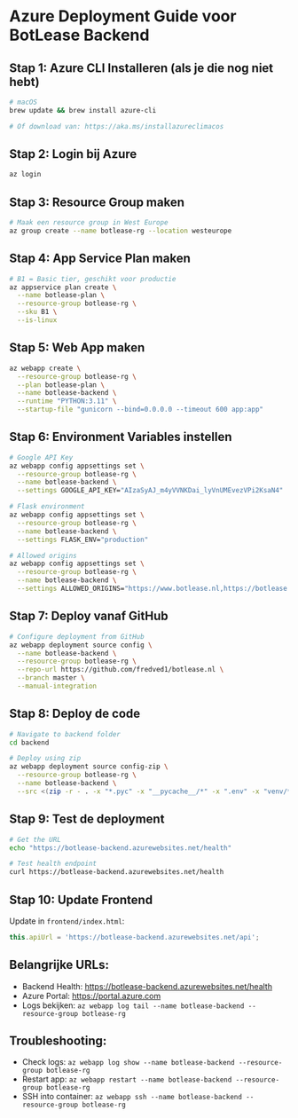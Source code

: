 # Azure Deployment Guide voor BotLease Backend

## Stap 1: Azure CLI Installeren (als je die nog niet hebt)
```bash
# macOS
brew update && brew install azure-cli

# Of download van: https://aka.ms/installazureclimacos
```

## Stap 2: Login bij Azure
```bash
az login
```

## Stap 3: Resource Group maken
```bash
# Maak een resource group in West Europe
az group create --name botlease-rg --location westeurope
```

## Stap 4: App Service Plan maken
```bash
# B1 = Basic tier, geschikt voor productie
az appservice plan create \
  --name botlease-plan \
  --resource-group botlease-rg \
  --sku B1 \
  --is-linux
```

## Stap 5: Web App maken
```bash
az webapp create \
  --resource-group botlease-rg \
  --plan botlease-plan \
  --name botlease-backend \
  --runtime "PYTHON:3.11" \
  --startup-file "gunicorn --bind=0.0.0.0 --timeout 600 app:app"
```

## Stap 6: Environment Variables instellen
```bash
# Google API Key
az webapp config appsettings set \
  --resource-group botlease-rg \
  --name botlease-backend \
  --settings GOOGLE_API_KEY="AIzaSyAJ_m4yVVNKDai_lyVnUMEvezVPi2KsaN4"

# Flask environment
az webapp config appsettings set \
  --resource-group botlease-rg \
  --name botlease-backend \
  --settings FLASK_ENV="production"

# Allowed origins
az webapp config appsettings set \
  --resource-group botlease-rg \
  --name botlease-backend \
  --settings ALLOWED_ORIGINS="https://www.botlease.nl,https://botlease.nl"
```

## Stap 7: Deploy vanaf GitHub
```bash
# Configure deployment from GitHub
az webapp deployment source config \
  --name botlease-backend \
  --resource-group botlease-rg \
  --repo-url https://github.com/fredved1/botlease.nl \
  --branch master \
  --manual-integration
```

## Stap 8: Deploy de code
```bash
# Navigate to backend folder
cd backend

# Deploy using zip
az webapp deployment source config-zip \
  --resource-group botlease-rg \
  --name botlease-backend \
  --src <(zip -r - . -x "*.pyc" -x "__pycache__/*" -x ".env" -x "venv/*")
```

## Stap 9: Test de deployment
```bash
# Get the URL
echo "https://botlease-backend.azurewebsites.net/health"

# Test health endpoint
curl https://botlease-backend.azurewebsites.net/health
```

## Stap 10: Update Frontend
Update in `frontend/index.html`:
```javascript
this.apiUrl = 'https://botlease-backend.azurewebsites.net/api';
```

## Belangrijke URLs:
- Backend Health: https://botlease-backend.azurewebsites.net/health
- Azure Portal: https://portal.azure.com
- Logs bekijken: `az webapp log tail --name botlease-backend --resource-group botlease-rg`

## Troubleshooting:
- Check logs: `az webapp log show --name botlease-backend --resource-group botlease-rg`
- Restart app: `az webapp restart --name botlease-backend --resource-group botlease-rg`
- SSH into container: `az webapp ssh --name botlease-backend --resource-group botlease-rg`